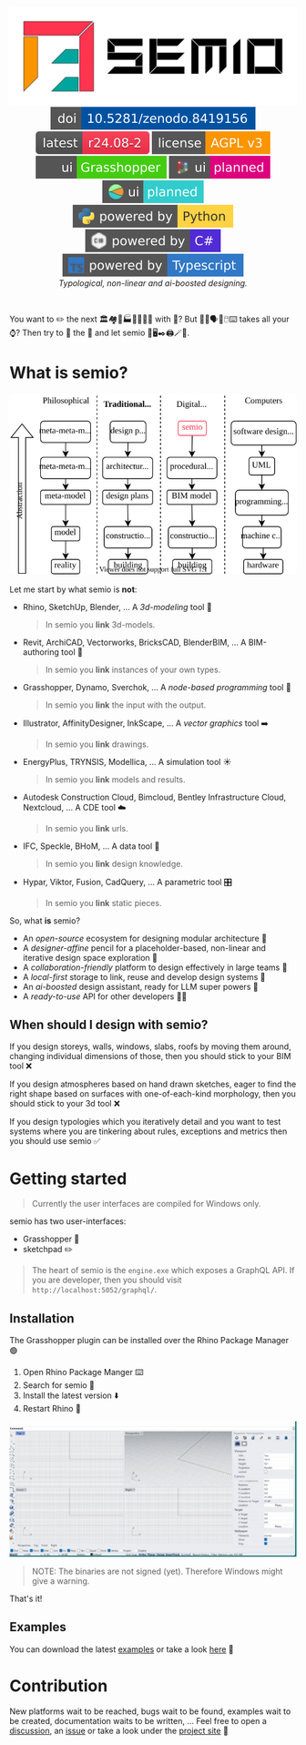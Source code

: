 <p align="center">
    <picture>
        <source media="(prefers-color-scheme: dark)" srcset="https://raw.githubusercontent.com/usalu/semio/main/logo/logo-horizontal-dark.svg">
        <source media="(prefers-color-scheme: light)" srcset="https://raw.githubusercontent.com/usalu/semio/main/logo/logo-horizontal.svg">
        <img alt="semio" href="https://github.com/usalu/semio/" src="https://raw.githubusercontent.com/usalu/semio/main/logo/logo-horizontal.svg">
    </picture>
    <br/>
    <a href="https://doi.org/10.5281/zenodo.8419156"><img src="https://raw.githubusercontent.com/usalu/semio/main/badges/doizenodo.svg" alt="Cite"></a>
    <a href="https://github.com/usalu/semio/"><img src="https://raw.githubusercontent.com/usalu/semio/main/badges/latestrelease.svg" alt="Latest Release"></a>
    <a href="https://choosealicense.com/licenses/agpl-3.0/"><img src="https://raw.githubusercontent.com/usalu/semio/main/badges/licenseagplv3.svg" alt="AGPLv3 License"></a>
    <br/>
    <a href="https://www.grasshopper3d.com/"><img src="https://raw.githubusercontent.com/usalu/semio/main/badges/uigrasshopper.svg" alt="Grasshopper"></a>
    <a href="https://dynamobim.org/"><img src="https://raw.githubusercontent.com/usalu/semio/main/badges/uiplanneddynamo.svg" alt="Dynamo"></a>
    <a href="https://nortikin.github.io/sverchok/"><img src="https://raw.githubusercontent.com/usalu/semio/main/badges/uiplannedsverchok.svg" alt="Sverchok"></a>
    <br/>
    <a href="https://www.python.org/"><img src="https://raw.githubusercontent.com/usalu/semio/main/badges/poweredbypython.svg" alt="Python"></a>
    <a href="https://learn.microsoft.com/en-us/dotnet/csharp/"><img src="https://raw.githubusercontent.com/usalu/semio/main/badges/poweredbycsharp.svg" alt="C#"></a>
    <a href="https://www.typescriptlang.org/"><img src="https://raw.githubusercontent.com/usalu/semio/main/badges/poweredbytypescript.svg" alt="Typescript"></a>
    <br/>
    <i>Typological, non-linear and ai-boosted designing.</i>
</p>
<br/>

You want to ✏️ the next 🏛️🏘️🏢🏭🏫🏨⛪🕌 with 🤖? But 📐🔢🗣️👥🖱️⌨️ takes all your ⌚? Then try to 🧠 the 🧬 and let semio 💉🖥️✒️🖨️🪄🚀.

# What is semio?

<p align="center">
    <picture>
        <source media="(prefers-color-scheme: dark)" srcset="https://raw.githubusercontent.com/usalu/semio/main/conceptual/analogies-dark.svg">
        <source media="(prefers-color-scheme: light)" srcset="https://raw.githubusercontent.com/usalu/semio/main/conceptual/analogies.svg">
        <img alt="Analogies" src="https://raw.githubusercontent.com/usalu/semio/main/conceptual/analogies.svg">
    </picture>
</p>

Let me start by what semio is **not**:

- Rhino, SketchUp, Blender, … A _3d-modeling_ tool 🐚
  > In semio you **link** 3d-models.
- Revit, ArchiCAD, Vectorworks, BricksCAD, BlenderBIM, … A BIM-authoring tool 🧱
  > In semio you **link** instances of your own types.
- Grasshopper, Dynamo, Sverchok, … A _node-based programming_ tool 🦗
  > In semio you **link** the input with the output.
- Illustrator, AffinityDesigner, InkScape, … A _vector graphics_ tool ➡️
  > In semio you **link** drawings.
- EnergyPlus, TRYNSIS, Modellica, … A simulation tool ☀️
  > In semio you **link** models and results.
- Autodesk Construction Cloud, Bimcloud, Bentley Infrastructure Cloud, Nextcloud, … A CDE tool ☁️
  > In semio you **link** urls.
- IFC, Speckle, BHoM, … A data tool 📄
  > In semio you **link** design knowledge.
- Hypar, Viktor, Fusion, CadQuery, … A parametric tool 🎛️
  > In semio you **link** static pieces.

So, what **is** semio?

- An _open-source_ ecosystem for designing modular architecture 🧩
- A _designer-affine_ pencil for a placeholder-based, non-linear and iterative design space exploration 🔀
- A _collaboration-friendly_ platform to design effectively in large teams 🤝
- A _local-first_ storage to link, reuse and develop design systems 🔗
- An _ai-boosted_ design assistant, ready for LLM super powers 🤖
- A _ready-to-use_ API for other developers 👩‍💻

## When should I design with semio?

If you design storeys, walls, windows, slabs, roofs by moving them around, changing individual dimensions of those, then you should stick to your BIM tool ❌

If you design atmospheres based on hand drawn sketches, eager to find the right shape based on surfaces with one-of-each-kind morphology, then you should stick to your 3d tool ❌

If you design typologies which you iteratively detail and you want to test systems where you are tinkering about rules, exceptions and metrics then you should use semio ✅

# Getting started

> Currently the user interfaces are compiled for Windows only.

semio has two user-interfaces:

- Grasshopper 🦗
- sketchpad ✏️

> The heart of semio is the `engine.exe` which exposes a GraphQL API. If you are developer, then you should visit `http://localhost:5052/graphql/`.

## Installation

The Grasshopper plugin can be installed over the Rhino Package Manager 🟢

1. Open Rhino Package Manger ⌨️
1. Search for semio 🔎
1. Install the latest version ⬇️
1. Restart Rhino 🔄

![Rhino Package](https://raw.githubusercontent.com/usalu/semio/main/dotnet/Semio.Grasshopper/docs/rhinopackage.gif)

<!-- [sketchpad](https://github.com/usalu/semio/releases/download/r24.09-1/sketchpad.exe) needs no installation. Just download and run it. If you run sketchpad without Grasshopper then you need to download, extract and start the [engine](https://github.com/usalu/semio/releases/download/r24.09-1/engine.zip) 🏎️ -->

> NOTE: The binaries are not signed (yet). Therefore Windows might give a warning.

That's it!

## Examples

You can download the latest [examples](https://github.com/usalu/semio/releases/download/r24.09-1/examples.zip) or take a look [here](https://github.com/usalu/semio/blob/r24.09-1/examples/metabolism/README.md) 👀

# Contribution

New platforms wait to be reached, bugs wait to be found, examples wait to be created, documentation waits to be written, ...
Feel free to open a [discussion](https://github.com/usalu/semio/discussions), an [issue](https://github.com/usalu/semio/issues) or take a look under the [project site](https://github.com/users/usalu/projects/2) 👋
